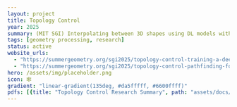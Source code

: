 ```yaml
---
layout: project
title: Topology Control
year: 2025
summary: (MIT SGI) Interpolating between 3D shapes using DL models with a topology preserving path in latent space. 
tags: [geometry processing, research]
status: active
website_urls:
  - "https://summergeometry.org/sgi2025/topology-control-training-a-deepsdf-1-2/"
  - "https://summergeometry.org/sgi2025/topology-control-pathfinding-for-genus-preservation-2-2/"
hero: /assets/img/placeholder.png
icon: 🕸️
gradient: "linear-gradient(135deg, #da5fffff, #6600ffff)"
pdfs: [{title: "Topology Control Research Summary", path: "assets/docs/topology_control_blog_post.pdf"}]
---
```


